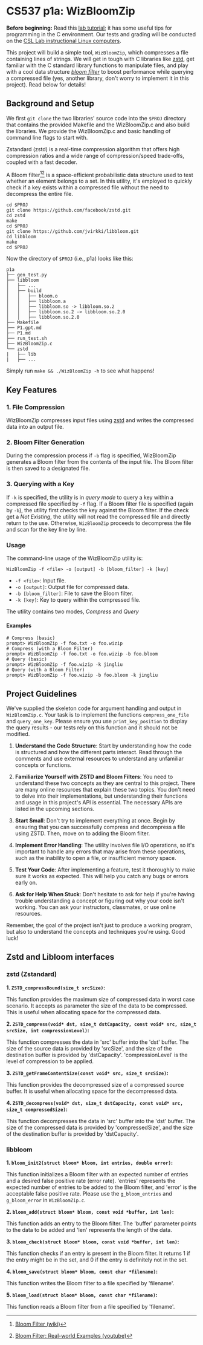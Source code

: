 # CS537 p1a: WizBloomZip

**Before beginning:** Read this [lab tutorial](http://pages.cs.wisc.edu/~remzi/OSTEP/lab-tutorial.pdf); it has some useful tips for programming in the C environment.
Our tests and grading will be conducted on the [CSL Lab instructional Linux computers](https://csl.cs.wisc.edu/docs/csl/2014-11-03-instructional-linux-computers/).

This project will build a simple tool, `WizBloomZip`, which compresses a file
containing lines of strings.  We will get in tough with C libraries like [zstd](https://github.com/facebook/zstd.git),
get familiar with the C standard library functions to manipulate files, and play
with a cool data structure [*bloom filter*](https://github.com/jvirkki/libbloom.git) to boost
performance while querying a compressed file (yes, another library, don't worry
to implement it in this project). Read below for details!

## Background and Setup

We first `git clone` the two libraries' source code into the `$PROJ` directory
that contains the provided Makefile and the WizBloomZip.c and also build the libraries.
We provide the WizBloomZip.c and basic handling of command line flags to start with.

Zstandard (zstd) is a real-time compression algorithm that offers high compression
ratios and a wide range of compression/speed trade-offs, coupled with a fast
decoder.

A Bloom filter[^1][^2] is a space-efficient probabilistic data structure used to test
whether an element belongs to a set. In this utility, it's employed to quickly
check if a key exists within a compressed file without the need to decompress
the entire file.


```
cd $PROJ
git clone https://github.com/facebook/zstd.git
cd zstd
make
cd $PROJ
git clone https://github.com/jvirkki/libbloom.git
cd libbloom
make
cd $PROJ
```

Now the directory of `$PROJ` (i.e., p1a) looks like this:

```
p1a
├── gen_test.py
├── libbloom
│   ├── ...
│   ├── build
│   │   ├── bloom.o
│   │   ├── libbloom.a
│   │   ├── libbloom.so -> libbloom.so.2
│   │   ├── libbloom.so.2 -> libbloom.so.2.0
│   │   ├── libbloom.so.2.0
├── Makefile
├── P1.gpt.md
├── P1.md
├── run_test.sh
├── WizBloomZip.c
└── zstd
|   ├── lib
|   ├── ...
```

Simply run `make && ./WizBloomZip -h` to see what happens!  

## Key Features

### 1. File Compression

WizBloomZip compresses input files using [zstd](https://github.com/facebook/zstd) 
and writes the compressed data into an output file. 

### 2. Bloom Filter Generation

During the compression process if `-b` flag is specified, WizBloomZip generates
a Bloom filter from the contents of the input file. The Bloom filter is then
saved to a designated file.

### 3. Querying with a Key

If `-k` is specified, the utility is in *query mode* to query a key within a
compressed file specified by `-f` flag.  If a Bloom filter file is specified
(again by `-b`), the utility first checks the key against the Bloom filter. If
the check get a *Not Existing*, the utility will not read the compressed file
and directly return to the use. Otherwise, `WizBloomZip` proceeds to decompress
the file and scan for the key line by line.

### Usage
The command-line usage of the WizBloomZip utility is:

`WizBloomZip -f <file> -o [output] -b [bloom_filter] -k [key]`

- `-f <file>`: Input file.
- `-o [output]`: Output file for compressed data.
- `-b [bloom_filter]`: File to save the Bloom filter.
- `-k [key]`: Key to query within the compressed file.

The utility contains two modes, *Compress* and *Query*

#### Examples

```
# Compress (basic)
prompt> WizBloomZip -f foo.txt -o foo.wizip
# Compress (with a Bloom Filter)
prompt> WizBloomZip -f foo.txt -o foo.wizip -b foo.bloom
# Query (basic)
prompt> WizBloomZip -f foo.wizip -k jingliu
# Query (with a Bloom Filter)
prompt> WizBloomZip -f foo.wizip -b foo.bloom -k jingliu
```

## Project Guidelines

We've supplied the skeleton code for argument handling and output in
`WizBloomZip.c`. Your task is to implement the functions `compress_one_file` and
`query_one_key`. Please ensure you use `print_key_position` to display the query
results - our tests rely on this function and it should not be modified.

1. **Understand the Code Structure**: Start by understanding how the code is structured and how the different parts interact. Read through the comments and use external resources to understand any unfamiliar concepts or functions.

2. **Familiarize Yourself with ZSTD and Bloom Filters**: You need to understand these two concepts as they are central to this project. There are many online resources that explain these two topics.
You don't need to delve into their implementations, but understanding their functions and usage in this project's API is essential. The necessary APIs are listed in the upcoming sections.

3. **Start Small**: Don't try to implement everything at once. Begin by ensuring that you can successfully compress and decompress a file using ZSTD. Then, move on to adding the Bloom filter.

4. **Implement Error Handling**: The utility involves file I/O operations, so it's important to handle any errors that may arise from these operations, such as the inability to open a file, or insufficient memory space.

5. **Test Your Code**: After implementing a feature, test it thoroughly to make sure it works as expected. This will help you catch any bugs or errors early on.

6. **Ask for Help When Stuck**: Don't hesitate to ask for help if you're having trouble understanding a concept or figuring out why your code isn't working. You can ask your instructors, classmates, or use online resources. 


Remember, the goal of the project isn't just to produce a working program, but also to understand the concepts and techniques you're using. Good luck!


## Zstd and Libloom interfaces

### zstd (Zstandard)

**1. `ZSTD_compressBound(size_t srcSize)`:**

This function provides the maximum size of compressed data in worst case scenario. It accepts as parameter the size of the data to be compressed. This is useful when allocating space for the compressed data.

**2. `ZSTD_compress(void* dst, size_t dstCapacity, const void* src, size_t srcSize, int compressionLevel)`:**

This function compresses the data in 'src' buffer into the 'dst' buffer. The size of the source data is provided by 'srcSize', and the size of the destination buffer is provided by 'dstCapacity'. 'compressionLevel' is the level of compression to be applied.

**3. `ZSTD_getFrameContentSize(const void* src, size_t srcSize)`:**

This function provides the decompressed size of a compressed source buffer. It is useful when allocating space for the decompressed data.

**4. `ZSTD_decompress(void* dst, size_t dstCapacity, const void* src, size_t compressedSize)`:**

This function decompresses the data in 'src' buffer into the 'dst' buffer. The size of the compressed data is provided by 'compressedSize', and the size of the destination buffer is provided by 'dstCapacity'.

### libbloom

**1. `bloom_init2(struct bloom* bloom, int entries, double error)`:**

This function initializes a Bloom filter with an expected number of entries and a desired false positive rate (error rate). 'entries' represents the expected number of entries to be added to the Bloom filter, and 'error' is the acceptable false positive rate. Please use the `g_bloom_entries` and `g_bloom_error` in `WizBloomZip.c`.

**2. `bloom_add(struct bloom* bloom, const void *buffer, int len)`:**

This function adds an entry to the Bloom filter. The 'buffer' parameter points to the data to be added and 'len' represents the length of the data.

**3. `bloom_check(struct bloom* bloom, const void *buffer, int len)`:**

This function checks if an entry is present in the Bloom filter. It returns 1 if the entry might be in the set, and 0 if the entry is definitely not in the set.

**4. `bloom_save(struct bloom* bloom, const char *filename)`:**

This function writes the Bloom filter to a file specified by 'filename'.

**5. `bloom_load(struct bloom* bloom, const char *filename)`:**

This function reads a Bloom filter from a file specified by 'filename'.


[^1]: [Bloom Filter (wiki)](https://en.wikipedia.org/wiki/Bloom_filter)
[^2]: [Bloom Filter: Real-world Examples (youtube)](https://youtu.be/V3pzxngeLqw)